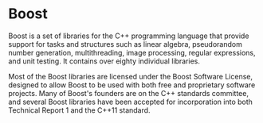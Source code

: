 # Boost
Boost is a set of libraries for the C++ programming language that provide support for tasks and   structures such as linear algebra, pseudorandom number generation, multithreading, image processing,   regular expressions, and unit testing. It contains over eighty individual libraries.

Most of the Boost libraries are licensed under the Boost Software License, designed to allow Boost   to be used with both free and proprietary software projects.   Many of Boost's founders are on the C++ standards committee, and several Boost libraries have been accepted for incorporation into both Technical Report 1 and the C++11 standard.
